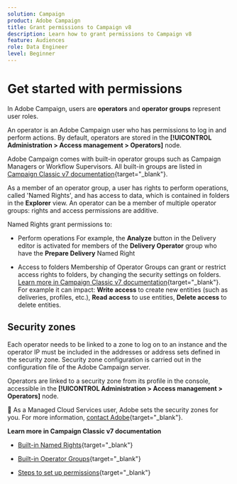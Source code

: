 ```yaml
---
solution: Campaign
product: Adobe Campaign
title: Grant permissions to Campaign v8
description: Learn how to grant permissions to Campaign v8
feature: Audiences
role: Data Engineer
level: Beginner
---
```

# Get started with permissions

In Adobe Campaign, users are **operators** and **operator groups** represent user roles.

An operator is an Adobe Campaign user who has permissions to log in and perform actions. By default, operators are stored in the **[!UICONTROL Administration > Access management > Operators]** node.

Adobe Campaign comes with built-in operator groups such as Campaign Managers or Workflow Supervisors. All built-in groups are listed in [Campaign Classic v7 documentation](https://experienceleague.adobe.com/docs/campaign-classic/using/getting-started/permissions/access-management-groups.html?lang=en#default-groups){target="_blank"}.

As a member of an operator group, a user has rights to perform operations, called 'Named Rights', and has access to data, which is contained in folders in the **Explorer** view. An operator can be a member of multiple operator groups: rights and access permissions are additive.

Named Rights grant permissions to:

* Perform operations
    For example, the **Analyze** button in the Delivery editor is activated for members of the **Delivery Operator** group who have the **Prepare Delivery** Named Right

* Access to folders
    Membership of Operator Groups can grant or restrict access rights to folders, by changing the security settings on folders. [Learn more in Campaign Classic v7 documentation](https://experienceleague.adobe.com/docs/campaign-classic/using/getting-started/permissions/access-management-folders.html?lang=en#permissions-on-a-folder){target="_blank"}. For example it can impact: **Write access** to create new entities (such as deliveries, profiles, etc.), **Read access** to use entities, **Delete access** to delete entities.

## Security zones

Each operator needs to be linked to a zone to log on to an instance and the operator IP must be included in the addresses or address sets defined in the security zone. Security zone configuration is carried out in the configuration file of the Adobe Campaign server.

Operators are linked to a security zone from its profile in the console, accessible in the **[!UICONTROL Administration > Access management > Operators]** node.

💬 As a Managed Cloud Services user, Adobe sets the security zones for you. For more information, [contact Adobe](https://helpx.adobe.com/enterprise/admin-guide.html/enterprise/using/support-for-experience-cloud.ug.html){target="_blank"}.

**Learn more in Campaign Classic v7 documentation**

* [Built-in Named Rights](https://experienceleague.adobe.com/docs/campaign-classic/using/getting-started/permissions/access-management-named-rights.html){target="_blank"}

* [Built-in Operator Groups](https://experienceleague.adobe.com/docs/campaign-classic/using/getting-started/permissions/access-management-groups.html?lang=en#default-groups){target="_blank"}

* [Steps to set up permissions](https://experienceleague.adobe.com/docs/campaign-classic/using/getting-started/permissions/access-management.html){target="_blank"}
